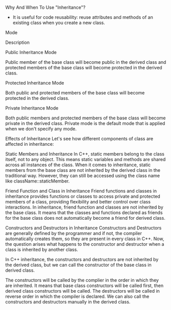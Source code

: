 Why And When To Use "Inheritance"?
- It is useful for code reusability: reuse attributes and methods of an existing class when you create a new class.

Mode

Description

Public Inheritance Mode

Public member of the base class will become public in the derived class and protected members of the base class will become protected in the derived class.

Protected Inheritance Mode

Both public and protected members of the base class will become protected in the derived class.

Private Inheritance Mode

Both public members and protected members of the base class will become private in the derived class. Private mode is the default mode that is applied when we don't specify any mode.


Effects of Inheritance
Let's see how different components of class are affected in inheritance:

Static Members and Inheritance
In C++, static members belong to the class itself, not to any object. This means static variables and methods are shared across all instances of the class. When it comes to inheritance, static members from the base class are not inherited by the derived class in the traditional way. However, they can still be accessed using the class name like className::staticMember.

Friend Function and Class in Inheritance
Friend functions and classes in inheritance provides functions or classes to access private and protected members of a class, providing flexibility and better control over class interactions. In inheritance, friend function and classes are not inherited by the base class. It means that the classes and functions declared as friends for the base class does not automatically become a friend for derived class.

Constructors and Destructors in Inheritance
Constructors and Destructors are generally defined by the programmer and if not, the compiler automatically creates them, so they are present in every class in C++. Now, the question arises what happens to the constructor and destructor when a class is inherited by another class.

In C++ inheritance, the constructors and destructors are not inherited by the derived class, but we can call the constructor of the base class in derived class.

The constructors will be called by the complier in the order in which they are inherited. It means that base class constructors will be called first, then derived class constructors will be called.
The destructors will be called in reverse order in which the compiler is declared.
We can also call the constructors and destructors manually in the derived class.